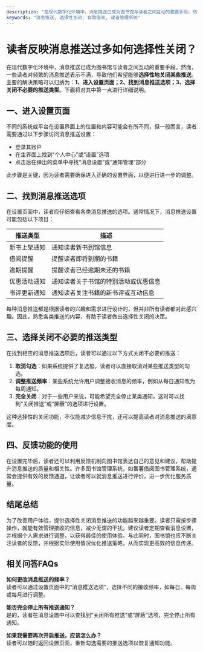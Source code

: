 ```yaml
---
description: "在现代数字化环境中，消息推送已成为图书馆与读者之间互动的重要手段。然而，一些读者对频繁的消息推送表示不满，导致他们希望能够**选择性地关闭某些推送**。主要的解决策略可以归纳为：**1、进入设置页面；2、找到消息推送选项；3、选择关闭不必要的推送类型**。下面将对其中第一点进行详细说明。"
keywords: "消息推送, 选择性关闭, 自助借阅, 读者管理系统"
---
```

# 读者反映消息推送过多如何选择性关闭？

在现代数字化环境中，消息推送已成为图书馆与读者之间互动的重要手段。然而，一些读者对频繁的消息推送表示不满，导致他们希望能够**选择性地关闭某些推送**。主要的解决策略可以归纳为：**1、进入设置页面；2、找到消息推送选项；3、选择关闭不必要的推送类型**。下面将对其中第一点进行详细说明。

## 一、进入设置页面

不同的系统或平台在设置界面上的位置和内容可能会有所不同，但一般而言，读者需要通过以下步骤访问消息推送设置：

- 登录其账户
- 在主界面上找到“个人中心”或“设置”选项
- 点击后在弹出的菜单中寻找“消息设置”或“通知管理”部分

此步骤是关键，因为读者需要确保进入正确的设置界面，以便进行进一步的调整。

## 二、找到消息推送选项

在设置页面中，读者应仔细查看各类消息推送的选项。通常情况下，消息推送设置可能包括以下项目：

| 推送类型       | 描述                       |
|--------------|--------------------------|
| 新书上架通知     | 通知读者新书到馆信息               |
| 借阅提醒        | 提醒读者即将到期的书籍               |
| 逾期提醒        | 提醒读者已经逾期未还的书籍            |
| 优惠活动通知     | 通知读者关于书馆的特别活动或优惠信息       |
| 书评更新通知     | 通知读者关注书籍的新书评或互动信息          |

每种消息推送都是根据读者的兴趣和需求进行设计的，但并非所有读者都对此感兴趣。因此，熟悉各类推送的内容，有助于读者做出选择性关闭的决策。

## 三、选择关闭不必要的推送类型

在找到相应的消息推送选项后，读者可以通过以下方式关闭不必要的推送：

1. **取消勾选**：如果系统提供了复选框，读者可以直接取消对某些推送类型的勾选。
2. **调整推送频率**：某些系统允许用户调整接收消息的频率，例如从每日通知改为每周通知。
3. **完全关闭**：对于一些用户来说，可能希望完全停止某类通知，这时可以找到“关闭推送”或“屏蔽”的选项进行设置。

这种选择性的关闭功能，不仅能减少信息干扰，还可以提高读者对消息推送的满意度。

## 四、反馈功能的使用

在设置完毕后，读者还可以利用反馈机制向图书馆表达自己的意见和建议，帮助提升消息推送的质量和相关性。许多图书馆管理系统，如番薯借阅图书管理系统，通常会提供有效的反馈通道，让读者可以就消息推送进行评价，进一步优化服务质量。

## 结尾总结

为了改善用户体验，提供选择性关闭消息推送的功能越来越重要。读者只需按步骤操作，就能有效管理接收的信息，减少无谓的干扰。建议读者定期查看消息设置，并根据个人需求进行调整，以获得最佳的使用体验。与此同时，图书馆也应不断关注读者的反馈，并根据实际使用情况优化推送策略，从而实现更高效的信息传递。

## 相关问答FAQs

**如何更改消息推送的频率？**  
读者可以通过设置页面中的“消息推送选项”，选择不同的接收频率，如每日、每周或每月进行调整。

**能否完全停止所有推送通知？**  
是的，读者在消息设置中可以查找到“关闭所有推送”或“屏蔽”选项，完全停止所有通知。

**如果我需要再次开启推送，应该怎么办？**  
读者可以随时返回设置页面，重新勾选需要的推送选项以恢复通知功能。

